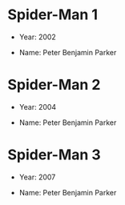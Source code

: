 # Spider-Man 1

- Year: 2002

- Name: Peter Benjamin Parker

# Spider-Man 2

- Year: 2004

- Name: Peter Benjamin Parker

# Spider-Man 3

- Year: 2007

- Name: Peter Benjamin Parker

